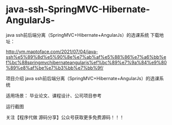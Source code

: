 # java-ssh-SpringMVC-Hibernate-AngularJs-
java ssh前后端分离（SpringMVC+Hibernate+AngularJs）的选课系统
 下载地址：

​http://ym.maptoface.com/2021/07/04/java-ssh%e5%89%8d%e5%90%8e%e7%ab%af%e5%88%86%e7%a6%bb%ef%bc%88springmvchibernateangularjs%ef%bc%89%e7%9a%84%e9%80%89%e8%af%be%e7%b3%bb%e7%bb%9f/

项目介绍
java ssh前后端分离（SpringMVC+Hibernate+AngularJs）的选课系统

适用场景：
毕业论文、课程设计、公司项目参考

运行截图
















关注【程序代做 源码分享】公众号获取更多免费源码！！！


